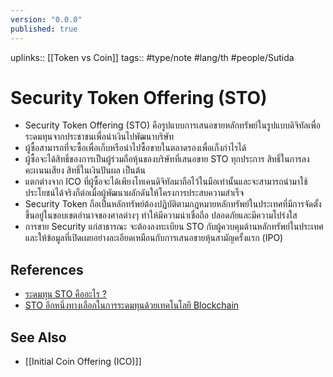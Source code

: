```yaml
---
version: "0.0.0"
published: true
---
```

uplinks:: [[Token vs Coin]]
tags:: #type/note #lang/th #people/Sutida

# Security Token Offering (STO)
-  Security Token Offering (STO) คือรูปแบบการเสนอขายหลักทรัพย์ในรูปแบบดิจิทัลเพื่อระดมทุนจากประชาชนเพื่อนำเงินไปพัฒนาบริษัท 
- ผู้ซื้อสามารถที่จะซื้อเพื่อเก็บหรือนำไปซื้อขายในตลาดรองเพื่อเก็งกำไรได้ 
- ผู้ซื้อจะได้สิทธิ์ของการเป็นผู้ร่วมถือหุ้นของบริษัทที่เสนอขาย STO ทุกประการ สิทธิ์ในการลงคะเเนนเสียง สิทธิ์ในเงินปันผล เป็นต้น
- แตกต่างจาก ICO ที่ผู้ซื้อจะได้เพียงโทเคนดิจิทัลมาถือไว้ในมือเท่านั้นและจะสามารถนำมาใช้ประโยชน์ได้จริงก็ต่อเมื่อผู้พัฒนาผลักดันให้โครงการประสบความสำเร็จ
- Security Token ถือเป็นหลักทรัพย์ต้องปฏิบัติตามกฎหมายหลักทรัพย์ในประเทศที่มีการจัดตั้งขึ้นอยู่ในขอบเขตอำนาจของศาลต่างๆ ทำให้มีความน่าเชื่อถือ ปลอดภัยและมีความโปร่งใส
- การขาย Security แก่สาธารณะ จะต้องลงทะเบียน STO  กับผู้ควบคุมด้านหลักทรัพย์ในประเทศและให้ข้อมูลที่เปิดเผยอย่างละเอียดเหมือนกับการเสนอขายหุ้นสามัญครั้งแรก (IPO)

## References
- [ระดมทุน STO คืออะไร ?](https://medium.com/pooldax/%E0%B8%A3%E0%B8%B0%E0%B8%94%E0%B8%A1%E0%B8%97%E0%B8%B8%E0%B8%99-sto-%E0%B8%84%E0%B8%B7%E0%B8%AD%E0%B8%AD%E0%B8%B0%E0%B9%84%E0%B8%A3-d8550f86e42)
- [STO อีกหนึ่งทางเลือกในการระดมทุนด้วยเทคโนโลยี Blockchain](https://www.thaibma.or.th/EN/Investors/Individual/Blog/2019/03052019.aspx)

## See Also
- [[Initial Coin Offering (ICO)]]